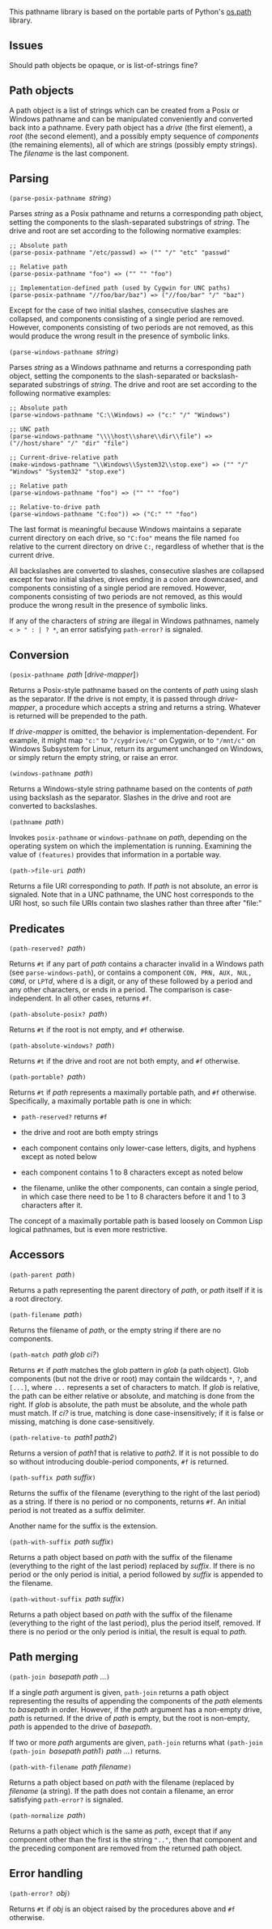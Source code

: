 This pathname library is based on the portable parts of Python's [os.path](https://docs.python.org/3/library/os.path.html) library.

## Issues

Should path objects be opaque, or is list-of-strings fine?

## Path objects

A path object is a list of strings which can be created from a Posix or Windows pathname
and can be manipulated conveniently
and converted back into a pathname.  Every path object has a *drive* (the first element), a *root*
(the second element), and a possibly empty sequence of *components* (the remaining elements),
all of which are strings (possibly empty strings).  The *filename* is the last component.

## Parsing

`(parse-posix-pathname `*string*`)`

Parses *string* as a Posix pathname and returns a corresponding path object, setting the components
to the slash-separated substrings of *string*.
The drive and root are set according to the following normative examples:

```
;; Absolute path
(parse-posix-pathname "/etc/passwd) => ("" "/" "etc" "passwd"

;; Relative path
(parse-posix-pathname "foo") => ("" "" "foo")

;; Implementation-defined path (used by Cygwin for UNC paths)
(parse-posix-pathname "//foo/bar/baz") => ("//foo/bar" "/" "baz")
```
Except for the case of two initial slashes, consecutive slashes are collapsed,
and components consisting of a single period are removed.  However, components consisting of
two periods are not removed, as this would produce the wrong result in the presence of symbolic links.

`(parse-windows-pathname `*string*`)`

Parses *string* as a Windows pathname and returns a corresponding path object,
setting the components to the slash-separated or backslash-separated substrings of *string*.
The drive and root are set according to the following normative examples:

```
;; Absolute path
(parse-windows-pathname "C:\\Windows) => ("c:" "/" "Windows")

;; UNC path
(parse-windows-pathname "\\\\host\\share\\dir\\file") => ("//host/share" "/" "dir" "file")

;; Current-drive-relative path
(make-windows-pathname "\\Windows\\System32\\stop.exe") => ("" "/" "Windows" "System32" "stop.exe")

;; Relative path
(parse-windows-pathname "foo") => ("" "" "foo")

;; Relative-to-drive path
(parse-windows-pathname "C:foo")) => ("C:" "" "foo")
```

The last format is meaningful because Windows maintains a separate current directory
on each drive, so `"C:foo"` means the file named
`foo` relative to the current directory on drive `C:`,
regardless of whether that is the current drive.

All backslashes are converted to slashes,
consecutive slashes are collapsed
except for two initial slashes,
drives ending in a colon are downcased,
and components consisting of a single period are removed.
However, components consisting of two periods are not removed,
as this would produce the wrong result in the presence of symbolic links.

If any of the characters of *string* are illegal in Windows pathnames,
namely `< > " : | ? *`, an error satisfying `path-error?` is signaled.

## Conversion

`(posix-pathname `*path* [*drive-mapper*]`)`

Returns a Posix-style pathname based on the contents of *path* using slash as the separator.
If the drive is not empty, it is passed through *drive-mapper*, a procedure
which accepts a string and returns a string.
Whatever is returned will be prepended to the path.

If *drive-mapper* is omitted, the behavior is implementation-dependent.
For example, it might map `"c:"` to `"/cygdrive/c"` on Cygwin,
or to `"/mnt/c"` on Windows Subsystem for Linux,
return its argument unchanged on Windows,
or simply return the empty string, or raise an error.

`(windows-pathname `*path*`)`

Returns a Windows-style string pathname based on the contents of *path* using backslash as the separator.
Slashes in the drive and root are converted to backslashes.

`(pathname `*path*`)`

Invokes `posix-pathname` or `windows-pathname` on *path*, depending on the operating system on
which the implementation is running.  Examining the value of `(features)`
provides that information in a portable way.

`(path->file-uri `*path*`)`

Returns a file URI corresponding to *path*.  If *path* is not absolute, an error is signaled.
Note that in a UNC pathname, the UNC host corresponds to the URI host, so such file URIs
contain two slashes rather than three after "file:"

## Predicates

`(path-reserved? `*path*`)`

Returns `#t` if any part of *path* contains a character invalid in a Windows path
(see `parse-windows-path`), or contains a component
`CON, PRN, AUX, NUL, COM`*d*, or `LPT`*d*, where d is a digit,
or any of these followed by a period and any other characters,
or ends in a period.
The comparison is case-independent.  In all other cases, returns `#f`.

`(path-absolute-posix? `*path*`)`

Returns `#t` if the root is not empty, and `#f` otherwise.

`(path-absolute-windows? `*path*`)`

Returns `#t` if the drive and root are not both empty, and `#f` otherwise.

`(path-portable? `*path*`)`

Returns `#t` if *path* represents a maximally portable path, and `#f` otherwise.
Specifically, a maximally portable path is one in which:

  * `path-reserved?` returns `#f`

  *  the drive and root are both empty strings
  
  * each component contains only lower-case letters,
    digits, and hyphens except as noted below
	
  * each component contains 1 to 8 characters except as noted below
	
  * the filename, unlike the other components, can contain a single period,
    in which case there need to be 1 to 8 characters before it and 1 to 3 characters after it.
	
The concept of a maximally portable path is based loosely on Common
Lisp logical pathnames, but is even more restrictive.
   
## Accessors

`(path-parent `*path*`)`

Returns a path representing the parent directory of *path*, or *path* itself if it is a root directory.

`(path-filename `*path*`)`

Returns the filename of *path*, or the empty string if there are no components.

`(path-match `*path glob ci?*`)`

Returns `#t` if *path* matches the glob pattern in *glob* (a path object).
Glob components (but not the drive or root) may contain the wildcards `*`, `?`, and `[...]`,
where `...` represents a set of characters to match.
If *glob* is relative, the path can be either relative or absolute, and matching is done from the right.
If *glob* is absolute, the path must be absolute, and the whole path must match.
If *ci?* is true, matching is done case-insensitively;
if it is false or missing, matching is done case-sensitively.

`(path-relative-to `*path1 path2*`)`

Returns a version of *path1* that is relative to *path2*.
If it is not possible to do so without introducing double-period components, `#f` is returned.

`(path-suffix `*path suffix*`)`

Returns the suffix of the filename (everything to the
right of the last period) as a string.  If there is no period
or no components, returns `#f`.
An initial period is not treated as a suffix delimiter.

Another name for the suffix is the extension.

`(path-with-suffix `*path suffix*`)`

Returns a path object based on *path* with the suffix of the filename
(everything to the right of the last period) replaced by *suffix*.
If there is no period or the only period is initial,
a period followed by *suffix* is appended to the filename.

`(path-without-suffix `*path suffix*`)`

Returns a path object based on *path* with the suffix of the filename
(everything to the right of the last period), plus the period itself, removed.
If there is no period or the only period is initial,
the result is equal to *path*.

## Path merging

`(path-join `*basepath path* ...`)`

If a single *path* argument is given, `path-join` returns a path object
representing the results of appending
the components of the *path* elements to *basepath* in order.  However,
if the *path* argument has a non-empty drive, *path* is returned.
If the drive of *path* is empty, but the root is non-empty,
*path* is appended to the drive of *basepath*.

If two or more *path* arguments are given, `path-join` returns
what `(path-join (path-join `*basepath* *path1*`)` *path* ...`)` returns.

`(path-with-filename `*path filename*`)`

Returns a path object based on *path* with the filename (replaced by *filename* (a string).
If the path does not contain a filename, an error satisfying `path-error?` is signaled.

`(path-normalize `*path*`)`

Returns a path object which is the same as *path*,
except that if any component other than the first is the string 
`".."`, then that component and the preceding component are removed from the returned path object.

## Error handling

`(path-error? `*obj*`)`

Returns `#t` if *obj* is an object raised by the procedures above and `#f` otherwise.
